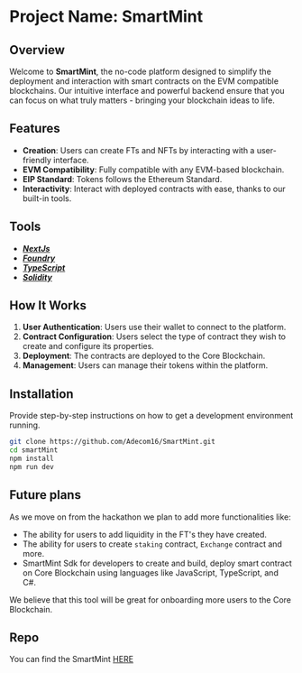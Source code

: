 # Project Name: SmartMint



## Overview

Welcome to **SmartMint**, the no-code platform designed to simplify the deployment and interaction with smart contracts on the EVM compatible blockchains. Our intuitive interface and powerful backend ensure that you can focus on what truly matters - bringing your blockchain ideas to life.

## Features

- **Creation**: Users can create FTs and NFTs by interacting with a user-friendly interface.
- **EVM Compatibility**: Fully compatible with any EVM-based blockchain.
- **EIP Standard**: Tokens follows the Ethereum Standard.
- **Interactivity**: Interact with deployed contracts with ease, thanks to our built-in tools.

## Tools

- [**_NextJs_**](https://nextjs.org/)
- [**_Foundry_**](https://book.getfoundry.sh/)
- [**_TypeScript_**](https://www.typescriptlang.org/)
- [**_Solidity_**](https://soliditylang.org/)

## How It Works

1. **User Authentication**: Users use their wallet to connect to the platform.
2. **Contract Configuration**: Users select the type of contract they wish to create and configure its properties.
3. **Deployment**: The contracts are deployed to the Core Blockchain.
4. **Management**: Users can manage their tokens within the platform.

## Installation

Provide step-by-step instructions on how to get a development environment running.

```bash
git clone https://github.com/Adecom16/SmartMint.git
cd smartMint
npm install
npm run dev
```

## Future plans

As we move on from the hackathon we plan to add more functionalities like:

- The ability for users to add liquidity in the FT's they have created.
- The ability for users to create `staking` contract, `Exchange` contract and more.
- SmartMint Sdk for developers to create and build, deploy smart contract on Core Blockchain using languages like JavaScript, TypeScript, and C#.

We believe that this tool will be great for onboarding more users to the Core Blockchain.

## Repo

You can find the SmartMint  [HERE](https://github.com/Adecom16/SmartMint.git)



